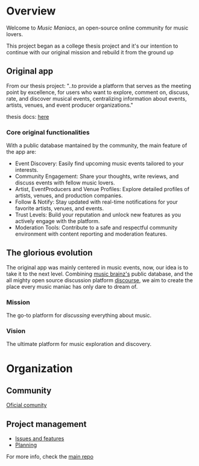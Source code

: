 # Overview

Welcome to *Music Maniacs*, an open-source online community for music lovers.

This project began as a college thesis project and it's our intention to continue with our original mission and rebuild it from the ground up 

## Original app

From our thesis project: "..to provide a platform that serves as the meeting point by excellence, for users who want to explore, comment on, discuss, rate, and discover musical events, centralizing information about events, artists, venues, and event producer organizations."

thesis docs: [here](/thesis/README.md)

### Core original functionalities

With a public database mantained by the community, the main feature of the app are:
- Event Discovery: Easily find upcoming music events tailored to your interests.
- Community Engagement: Share your thoughts, write reviews, and discuss events with fellow music lovers.
- Artist, EventProducers and Venue Profiles: Explore detailed profiles of artists, venues, and production companies.
- Follow & Notify: Stay updated with real-time notifications for your favorite artists, venues, and events.
- Trust Levels: Build your reputation and unlock new features as you actively engage with the platform.
- Moderation Tools: Contribute to a safe and respectful community environment with content reporting and moderation features.

## The glorious evolution

The original app was mainly centered in music events, now, our idea is to take it to the next level. Combining [music brainz's](https://github.com/metabrainz/musicbrainz-server) public database, and the all mighty open source discussion platform [discourse](https://github.com/discourse/discourse), we aim to create the place every music maniac has only dare to dream of.


### Mission

The go-to platform for *discussing* everything about music.

### Vision

The ultimate platform for music exploration and discovery.


# Organization

## Community
[Oficial comunity](https://github.com/orgs/Music-Maniacs/discussions)

## Project management

- [Issues and features](https://github.com/Music-Maniacs/music_maniacs_discourse/issues)
- [Planning](https://github.com/orgs/Music-Maniacs/projects)

For more info, check the [main repo](https://github.com/Music-Maniacs/music_maniacs_discourse)

